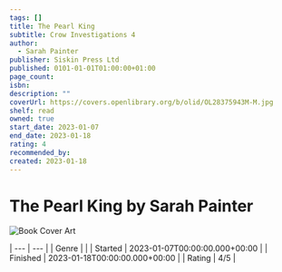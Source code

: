 ```yaml
---
tags: []
title: The Pearl King
subtitle: Crow Investigations 4
author:
  - Sarah Painter
publisher: Siskin Press Ltd
published: 0101-01-01T01:00:00+01:00
page_count: 
isbn: 
description: ""
coverUrl: https://covers.openlibrary.org/b/olid/OL28375943M-M.jpg
shelf: read
owned: true
start_date: 2023-01-07
end_date: 2023-01-18
rating: 4
recommended_by: 
created: 2023-01-18
---
```


# The Pearl King by Sarah Painter

![Book Cover Art](https://covers.openlibrary.org/b/olid/OL28375943M-M.jpg)


| --- | --- |
| Genre |  |
| Started | 2023-01-07T00:00:00.000+00:00 |
| Finished | 2023-01-18T00:00:00.000+00:00 |
| Rating | 4/5 |

